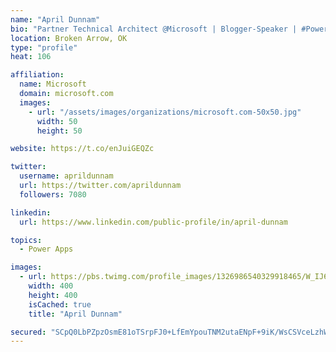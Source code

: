 ```yaml
---
name: "April Dunnam"
bio: "Partner Technical Architect @Microsoft | Blogger-Speaker | #PowerApps, #PowerAutomate, #Office365, #SharePoint | #WIT | #Karaoke Queen"
location: Broken Arrow, OK
type: "profile"
heat: 106

affiliation:
  name: Microsoft
  domain: microsoft.com
  images:
    - url: "/assets/images/organizations/microsoft.com-50x50.jpg"
      width: 50
      height: 50

website: https://t.co/enJuiGEQZc

twitter:
  username: aprildunnam
  url: https://twitter.com/aprildunnam
  followers: 7080

linkedin:
  url: https://www.linkedin.com/public-profile/in/april-dunnam

topics:
  - Power Apps

images:
  - url: https://pbs.twimg.com/profile_images/1326986540329918465/W_IJ6Ih2_400x400.jpg
    width: 400
    height: 400
    isCached: true
    title: "April Dunnam"

secured: "SCpQ0LbPZpzOsmE81oTSrpFJ0+LfEmYpouTNM2utaENpF+9iK/WsCSVceLzhWrsf7mY+8LqXUJoQEAXzzZcLLQHzqzcM320KX4lt6Deh72ajd+sTioyhVydETM9H50nXrqz86dEaPJQsohSK+pPBdky+/pBUdr1uT8nFxheGpXgtoxQm/0pCW0/809zFKrZsJSEhrmC99YSNhsFCR4lA4YxHnMvSDKJohoWxrb9UaQGfYAULiSJ7WLo8Ypuso8QAWlOz9R/ttW4yRUjfL9M9D8bOzuCKfqxrU0WvT2ztA+ooI77WgQqnl1Wr7De8GbWY4MXPsOpayRzKgogki1cBMld+6FwHLPHK6ho3TX3G61hb8fuoHWm8Q/Jz1xpIX+G0VBgRkXYMOpv1Jtxxl/el7VZvasoP8aUtyy3emTCfgNU=;zjvMcL7RH9QGKd+a7nv2DA=="
---
```


